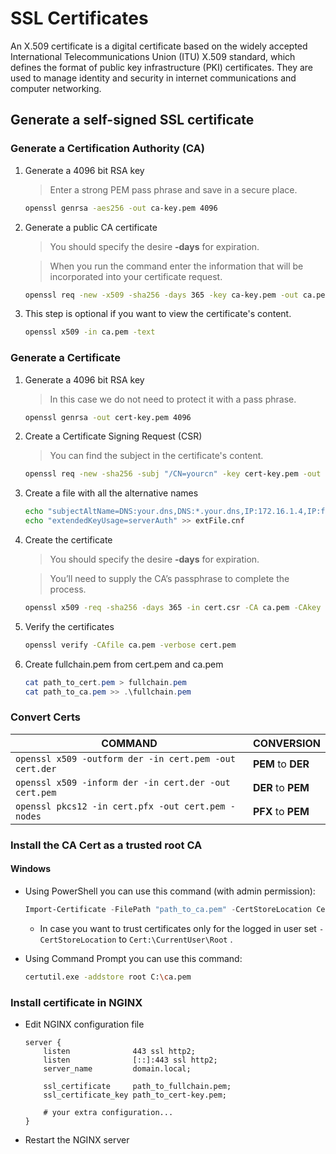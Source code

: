 # SSL Certificates

An X.509 certificate is a digital certificate based on the widely accepted International Telecommunications Union (ITU) X.509 standard, which defines the format of public key infrastructure (PKI) certificates. They are used to manage identity and security in internet communications and computer networking.

## Generate a self-signed SSL certificate

### Generate a Certification Authority (CA)

1. Generate a 4096 bit RSA key

    > Enter a strong PEM pass phrase and save in a secure place.

    ```bash
    openssl genrsa -aes256 -out ca-key.pem 4096
    ```

2. Generate a public CA certificate

    > You should specify the desire **-days** for expiration.

    > When you run the command enter the information that will be incorporated into your certificate request.

    ```bash
    openssl req -new -x509 -sha256 -days 365 -key ca-key.pem -out ca.pem
    ```

3. This step is optional if you want to view the certificate's content.

    ```bash
    openssl x509 -in ca.pem -text
    ```

### Generate a Certificate

1. Generate a 4096 bit RSA key

    > In this case we do not need to protect it with a pass phrase.

    ```bash
    openssl genrsa -out cert-key.pem 4096
    ```

2. Create a Certificate Signing Request (CSR)

    > You can find the subject in the certificate's content.

    ```bash
    openssl req -new -sha256 -subj "/CN=yourcn" -key cert-key.pem -out cert.csr
    ```

3. Create a file with all the alternative names

    ```bash
    echo "subjectAltName=DNS:your.dns,DNS:*.your.dns,IP:172.16.1.4,IP:fe80::b3df:fd02:8d8f:49c5" >> extfilecnf
    echo "extendedKeyUsage=serverAuth" >> extFile.cnf
    ```

4. Create the certificate

    > You should specify the desire **-days** for expiration.

    > You’ll need to supply the CA’s passphrase to complete the process.

    ```bash
    openssl x509 -req -sha256 -days 365 -in cert.csr -CA ca.pem -CAkey ca-key.pem -out cert.pem -extfile extfile.cnf -CAcreateserial
    ```

5. Verify the certificates
    ```bash
    openssl verify -CAfile ca.pem -verbose cert.pem
    ```

6. Create fullchain.pem from cert.pem and ca.pem
   
    ```powershell
    cat path_to_cert.pem > fullchain.pem
    cat path_to_ca.pem >> .\fullchain.pem
    ```

### Convert Certs

| COMMAND                                                | CONVERSION         |
| ------------------------------------------------------ | ------------------ |
| `openssl x509 -outform der -in cert.pem -out cert.der` | **PEM** to **DER** |
| `openssl x509 -inform der -in cert.der -out cert.pem`  | **DER** to **PEM** |
| `openssl pkcs12 -in cert.pfx -out cert.pem -nodes`     | **PFX** to **PEM** |

### Install the CA Cert as a trusted root CA

#### Windows

-   Using PowerShell you can use this command (with admin permission):

    ```powershell
    Import-Certificate -FilePath "path_to_ca.pem" -CertStoreLocation Cert:\LocalMachine\Root
    ```

    -   In case you want to trust certificates only for the logged in user set
        `-CertStoreLocation` to `Cert:\CurrentUser\Root` .

-   Using Command Prompt you can use this command:

    ```bash
    certutil.exe -addstore root C:\ca.pem
    ```
### Install certificate in NGINX

- Edit NGINX configuration file

    ```nginx
    server {
        listen              443 ssl http2;
        listen              [::]:443 ssl http2;
        server_name         domain.local;

        ssl_certificate     path_to_fullchain.pem;
        ssl_certificate_key path_to_cert-key.pem;
        
        # your extra configuration...
    }
    ```

- Restart the NGINX server
